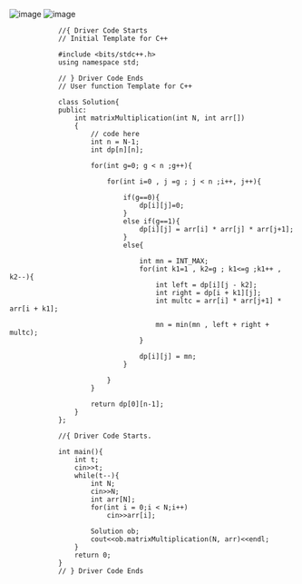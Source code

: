 ![image](https://user-images.githubusercontent.com/69719886/190212624-b5796ebc-2c2c-47ff-9610-d6f3ff89c2f5.png)
![image](https://user-images.githubusercontent.com/69719886/190218030-cdc4ad9b-f69f-4fa8-a5fc-3cd217d95380.png)




                //{ Driver Code Starts
                // Initial Template for C++

                #include <bits/stdc++.h>
                using namespace std;

                // } Driver Code Ends
                // User function Template for C++

                class Solution{
                public:
                    int matrixMultiplication(int N, int arr[])
                    {
                        // code here
                        int n = N-1;
                        int dp[n][n];

                        for(int g=0; g < n ;g++){

                            for(int i=0 , j =g ; j < n ;i++, j++){

                                if(g==0){
                                    dp[i][j]=0;
                                }
                                else if(g==1){
                                    dp[i][j] = arr[i] * arr[j] * arr[j+1];
                                }
                                else{

                                    int mn = INT_MAX;
                                    for(int k1=1 , k2=g ; k1<=g ;k1++ , k2--){
                                        int left = dp[i][j - k2];
                                        int right = dp[i + k1][j];
                                        int multc = arr[i] * arr[j+1] * arr[i + k1];

                                        mn = min(mn , left + right + multc);
                                    }

                                    dp[i][j] = mn;
                                }

                            }
                        }

                        return dp[0][n-1];
                    }
                };

                //{ Driver Code Starts.

                int main(){
                    int t;
                    cin>>t;
                    while(t--){
                        int N;
                        cin>>N;
                        int arr[N];
                        for(int i = 0;i < N;i++)
                            cin>>arr[i];

                        Solution ob;
                        cout<<ob.matrixMultiplication(N, arr)<<endl;
                    }
                    return 0;
                }
                // } Driver Code Ends
